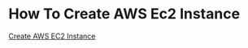 # How To Create AWS Ec2 Instance
[Create AWS EC2 Instance](https://github.com/ibasloom/key/blob/main/Files/Create-AWS-Instance.md)

